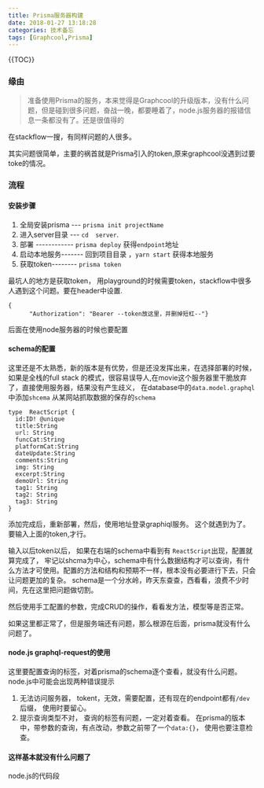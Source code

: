 ```yaml
---
title: Prisma服务器构建
date: 2018-01-27 13:18:28
categories: 技术备忘
tags: [Graphcool,Prisma]
---
```



{{TOC}}

### 缘由
>准备使用Prisma的服务，本来觉得是Graphcool的升级版本，没有什么问题，但是碰到很多问题，奋战一晚，都要睡着了，node.js服务器的报错信息一条都没有了。还是很值得的

在stackflow一搜，有同样问题的人很多。

其实问题很简单，主要的祸首就是Prisma引入的token,原来graphcool没遇到过要toke的情况。

### 流程
####  安装步骤

1. 全局安装prisma ---  `prisma init projectName`
2. 进入server目录 ---  `cd  server`.  
3. 部署 ------------  `prisma deploy`  获得`endpoint`地址
4. 启动本地服务-------   回到项目目录 ，`yarn start` 获得本地服务
5. 获取token--------   `prisma token`   

最坑人的地方是获取token， 用playground的时候需要token，stackflow中很多人遇到这个问题。要在header中设置.
```
{
      "Authorization": "Bearer --token放这里，并删掉短杠--"}
```

后面在使用node服务器的时候也要配置

#### schema的配置
这里还是不太熟悉，新的版本是有优势，但是还没发挥出来，在选择部署的时候，如果是全栈的full stack 的模式，很容易误导人,在movie这个服务器里干脆放弃了，直接使用服务器，结果没有产生歧义，
在database中的`data.model.graphql`中添加`shcema`
从某网站抓取数据的保存的`schema`
```
type  ReactScript {
  id:ID! @unique
  title:String
  url: String
  funcCat:String
  platformCat:String
  dateUpdate:String
  comments:String
  img: String
  excerpt:String
  demoUrl: String
  tag1: String
  tag2: String
  tag3: String
}
```

添加完成后，重新部署，然后，使用地址登录graphiql服务。 这个就遇到为了。要输入上面的token,才行。

输入以后token以后， 如果在右端的schema中看到有 `ReactScript`出现，配置就算完成了，  牢记以shcma为中心，schema中有什么数据结构才可以查询，有什么方法才可使用。配置的方法和结构和预期不一样，根本没有必要进行下去，只会让问题更加的复杂。 schema是一个分水岭，昨天东查查，西看看，浪费不少时间，先在这里把问题做切割。

然后使用手工配置的参数，完成CRUD的操作，看看发方法，模型等是否正常。

如果这里都正常了，但是服务端还有问题，那么根源在后面，prisma就没有什么问题了。

#### node.js graphql-request的使用

这里要配置查询的标签，对着prisma的schema逐个查看，就没有什么问题。 node.js中可能会出现两种错误提示

1.  无法访问服务器， tokent，无效，需要配置，还有现在的endpoint都有`/dev`后缀， 使用时要留心。 
2.  提示查询类型不对， 查询的标签有问题，一定对着查看。 在prisma的版本中，带参数的查询，有点改动，参数之前带了一个`data:{}`， 使用也要注意检查。


#### 这样基本就没有什么问题了
node.js的代码段

<script src="https://embed.cacher.io/d4566dd20434ac12a8af45920c7b1eaf7f59fc10.js?a=879ce6b7a1ff7ace22c8a791e7511f7f&t=github_gist"></script>



 
 